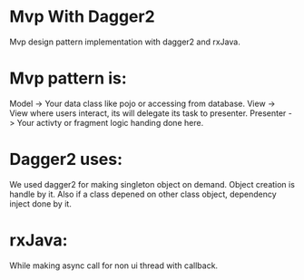 # Mvp With Dagger2
Mvp design pattern implementation with dagger2 and rxJava.

# Mvp pattern is:
Model -> Your data class like pojo or accessing from database.
View -> View where users interact, its will delegate its task to presenter.
Presenter - > Your activty or fragment logic handing done here.

# Dagger2 uses:
We used dagger2 for making singleton object on demand. Object creation is handle by it. Also if a class depened on other class object, dependency inject done by it.

# rxJava:
While making async call for non ui thread with callback. 

